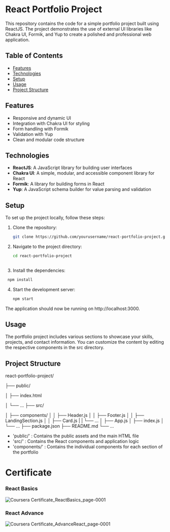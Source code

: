 # React Portfolio Project

This repository contains the code for a simple portfolio project built using ReactJS. The project demonstrates the use of external UI libraries like Chakra UI, Formik, and Yup to create a polished and professional web application.

## Table of Contents

- [Features](#features)
- [Technologies](#technologies)
- [Setup](#setup)
- [Usage](#usage)
- [Project Structure](#project-structure)

## Features

- Responsive and dynamic UI
- Integration with Chakra UI for styling
- Form handling with Formik
- Validation with Yup
- Clean and modular code structure

## Technologies

- **ReactJS**: A JavaScript library for building user interfaces
- **Chakra UI**: A simple, modular, and accessible component library for React
- **Formik**: A library for building forms in React
- **Yup**: A JavaScript schema builder for value parsing and validation

## Setup

To set up the project locally, follow these steps:

1. Clone the repository:
   ```bash
   git clone https://github.com/yourusername/react-portfolio-project.git

2. Navigate to the project directory:
   ```bash
   cd react-portfolio-project
  
3. Install the dependencies:
  ```bash
   npm install
   ```
4. Start the development server:
   ```bash
   npm start

The application should now be running on http://localhost:3000.

## Usage
The portfolio project includes various sections to showcase your skills, projects, and contact information. You can customize the content by editing the respective components in the src directory.

## Project Structure
react-portfolio-project/

├── public/

│   ├── index.html

│   └── ...
├── src/

│   ├── components/
│   │   ├── Header.js
│   │   ├── Footer.js
│   │   ├── LandingSection.js
│   │   ├── Card.js
|   |   └── ...
│   ├── App.js
│   ├── index.js
│   └── ...
├── package.json
├── README.md
└── ...

* 'public/' : Contains the public assets and the main HTML file
* 'src/' : Contains the React components and application logic
* 'components/' : Contains the individual components for each section of the portfolio

# Certificate

### React Basics
![Coursera Certificate_ReactBasics_page-0001](https://github.com/JeetDas5/Portfolio-Advance-React-Coursera/assets/165024867/7aa1606e-2449-46fe-b138-6e1053a23ec1)

### React Advance
![Coursera Certificate_AdvanceReact_page-0001](https://github.com/JeetDas5/Portfolio-Advance-React-Coursera/assets/165024867/5f8bf5a1-75ab-40c6-8e2a-0fcba15e1292)


